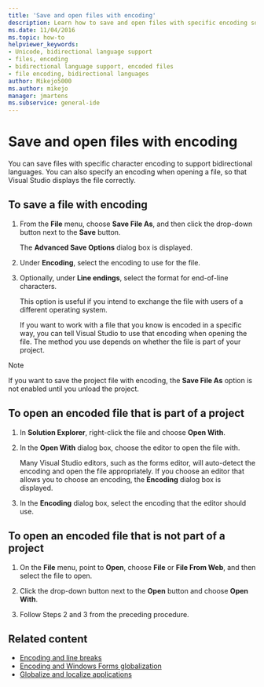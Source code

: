 ```yaml
---
title: 'Save and open files with encoding'
description: Learn how to save and open files with specific encoding so, when you open the file, Visual Studio displays the file correctly.
ms.date: 11/04/2016
ms.topic: how-to
helpviewer_keywords:
- Unicode, bidirectional language support
- files, encoding
- bidirectional language support, encoded files
- file encoding, bidirectional languages
author: Mikejo5000
ms.author: mikejo
manager: jmartens
ms.subservice: general-ide
---
```

# Save and open files with encoding


You can save files with specific character encoding to support bidirectional languages. You can also specify an encoding when opening a file, so that Visual Studio displays the file correctly.

## To save a file with encoding

1. From the **File** menu, choose **Save File As**, and then click the drop-down button next to the **Save** button.

     The **Advanced Save Options** dialog box is displayed.

2. Under **Encoding**, select the encoding to use for the file.

3. Optionally, under **Line endings**, select the format for end-of-line characters.

     This option is useful if you intend to exchange the file with users of a different operating system.

     If you want to work with a file that you know is encoded in a specific way, you can tell Visual Studio to use that encoding when opening the file. The method you use depends on whether the file is part of your project.

> [!NOTE]
> If you want to save the project file with encoding, the **Save File As** option is not enabled until you unload the project.

## To open an encoded file that is part of a project

1. In **Solution Explorer**, right-click the file and choose **Open With**.

2. In the **Open With** dialog box, choose the editor to open the file with.

     Many Visual Studio editors, such as the forms editor, will auto-detect the encoding and open the file appropriately. If you choose an editor that allows you to choose an encoding, the **Encoding** dialog box is displayed.

3. In the **Encoding** dialog box, select the encoding that the editor should use.

## To open an encoded file that is not part of a project

1. On the **File** menu, point to **Open**, choose **File** or **File From Web**, and then select the file to open.

2. Click the drop-down button next to the **Open** button and choose **Open With**.

3. Follow Steps 2 and 3 from the preceding procedure.

## Related content

- [Encoding and line breaks](encodings-and-line-breaks.md)
- [Encoding and Windows Forms globalization](/dotnet/framework/winforms/advanced/encoding-and-windows-forms-globalization)
- [Globalize and localize applications](../ide/globalizing-and-localizing-applications.md)
